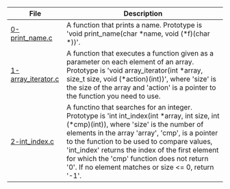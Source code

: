 |File|Description|
|-|-|
|[0-print_name.c](0-print_name.c)|A function that prints a name. Prototype is 'void print_name(char \*name, void (\*f)(char \*))'.|
|[1-array_iterator.c](1-array_iterator.c)|A function that executes a function given as a parameter on each element of an array. Prototype is 'void array_iterator(int \*array, size_t size, void (\*action)(int))', where 'size' is the size of the array and 'action' is a pointer to the function you need to use.|
|[2-int_index.c](2-int_index.c)|A functino that searches for an integer. Prototype is 'int int_index(int \*array, int size, int (\*cmp)(int)), where 'size' is the number of elements in the array 'array', 'cmp', is a pointer to the function to be used to compare values, 'int_index' returns the index of the first element for which the 'cmp' function does not return '0'. If no element matches or size <= 0, return '-1'.|
